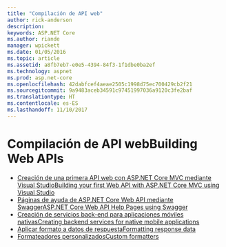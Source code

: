 ```yaml
---
title: "Compilación de API web"
author: rick-anderson
description: 
keywords: ASP.NET Core
ms.author: riande
manager: wpickett
ms.date: 01/05/2016
ms.topic: article
ms.assetid: a8fb7eb7-e0e5-4394-84f3-1f1dbe0ba2ef
ms.technology: aspnet
ms.prod: asp.net-core
ms.openlocfilehash: 42dabfcef4aeae2505c1998d75ec700429cb2f21
ms.sourcegitcommit: 9a9483aceb34591c97451997036a9120c3fe2baf
ms.translationtype: HT
ms.contentlocale: es-ES
ms.lasthandoff: 11/10/2017
---
```

# <a name="building-web-apis"></a><span data-ttu-id="b3a5c-103">Compilación de API web</span><span class="sxs-lookup"><span data-stu-id="b3a5c-103">Building Web APIs</span></span>

* [<span data-ttu-id="b3a5c-104">Creación de una primera API web con ASP.NET Core MVC mediante Visual Studio</span><span class="sxs-lookup"><span data-stu-id="b3a5c-104">Building your first Web API with ASP.NET Core MVC using Visual Studio</span></span>](../../tutorials/first-web-api.md)
* [<span data-ttu-id="b3a5c-105">Páginas de ayuda de ASP.NET Core Web API mediante Swagger</span><span class="sxs-lookup"><span data-stu-id="b3a5c-105">ASP.NET Core Web API Help Pages using Swagger</span></span>](../../tutorials/web-api-help-pages-using-swagger.md)
* [<span data-ttu-id="b3a5c-106">Creación de servicios back-end para aplicaciones móviles nativas</span><span class="sxs-lookup"><span data-stu-id="b3a5c-106">Creating backend services for native mobile applications</span></span>](../../mobile/native-mobile-backend.md)
* [<span data-ttu-id="b3a5c-107">Aplicar formato a datos de respuesta</span><span class="sxs-lookup"><span data-stu-id="b3a5c-107">Formatting response data</span></span>](../models/formatting.md)
* [<span data-ttu-id="b3a5c-108">Formateadores personalizados</span><span class="sxs-lookup"><span data-stu-id="b3a5c-108">Custom formatters</span></span>](../advanced/custom-formatters.md)

